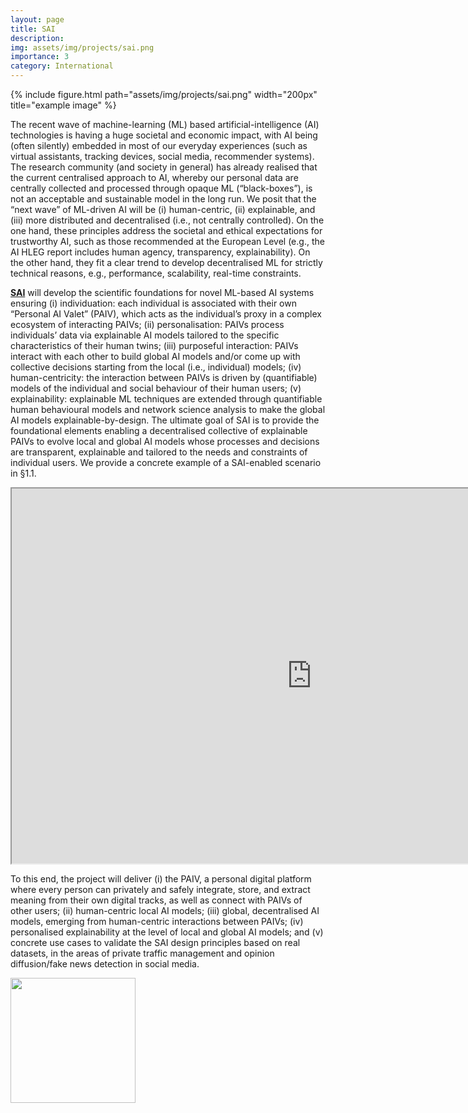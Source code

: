 ```yaml
---
layout: page
title: SAI
description: 
img: assets/img/projects/sai.png
importance: 3
category: International
---
```



<div class="row">
    <div class="col-sm mt-3 mt-md-0">
      {% include figure.html path="assets/img/projects/sai.png" width="200px" title="example image" %}
    </div>
</div>

The recent wave of machine-learning (ML) based artificial-intelligence (AI) technologies is having a huge societal and economic impact, with AI being (often silently) embedded in most of our everyday experiences (such as virtual assistants, tracking devices, social media, recommender systems). The research community (and society in general) has already realised that the current centralised approach to AI, whereby our personal data are centrally collected and processed through opaque ML (“black-boxes”), is not an acceptable and sustainable model in the long run. We posit that the “next wave” of ML-driven AI will be (i) human-centric, (ii) explainable, and (iii) more distributed and decentralised (i.e., not centrally controlled). On the one hand, these principles address the societal and ethical expectations for trustworthy AI, such as those recommended at the European Level (e.g., the AI HLEG report includes human agency, transparency, explainability). On the other hand, they fit a clear trend to develop decentralised ML for strictly technical reasons, e.g., performance, scalability, real-time constraints.

<a href="https://www.sai-project.eu/">**SAI**</a> will develop the scientific foundations for novel ML-based AI systems ensuring (i) individuation: each individual is associated with their own “Personal AI Valet” (PAIV), which acts as the individual’s proxy in a complex ecosystem of interacting PAIVs; (ii) personalisation: PAIVs process individuals’ data via explainable AI models tailored to the specific characteristics of their human twins; (iii) purposeful interaction: PAIVs interact with each other to build global AI models and/or come up with collective decisions starting from the local (i.e., individual) models; (iv) human-centricity: the interaction between PAIVs is driven by (quantifiable) models of the individual and social behaviour of their human users; (v) explainability: explainable ML techniques are extended through quantifiable human behavioural models and network science analysis to make the global AI models explainable-by-design. The ultimate goal of SAI is to provide the foundational elements enabling a decentralised collective of explainable PAIVs to evolve local and global AI models whose processes and decisions are transparent, explainable and tailored to the needs and constraints of individual users. We provide a concrete example of a SAI-enabled scenario in §1.1.

<iframe src="https://drive.google.com/file/d/1UH9sJgap__SR6NWNWvtjLrYzCr8JGsU0/preview" width="960" height="600" allow="autoplay"></iframe>

To this end, the project will deliver (i) the PAIV, a personal digital platform where every person can privately and safely integrate, store, and extract meaning from their own digital tracks, as well as connect with PAIVs of other users; (ii) human-centric local AI models; (iii) global, decentralised AI models, emerging from human-centric interactions between PAIVs; (iv) personalised explainability at the level of local and global AI models; and (v) concrete use cases to validate the SAI design principles based on real datasets, in the areas of private traffic management and opinion diffusion/fake news detection in social media.


<div class="col-sm mt-3 mt-md-0">
    <a href="https://www.chistera.eu/sai"><img src="https://www.chistera.eu/sites/www.chistera.eu/themes/custom/chistera/logo.svg" width="200px"/></a>
</div>